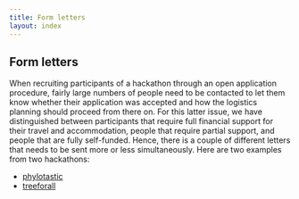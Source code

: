```yaml
---
title: Form letters
layout: index
---
```


## Form letters

When recruiting participants of a hackathon through an open application procedure, fairly
large numbers of people need to be contacted to let them know whether their application 
was accepted and how the logistics planning should proceed from there on. For this latter
issue, we have distinguished between participants that require full financial support for
their travel and accommodation, people that require partial support, and people that are
fully self-funded. Hence, there is a couple of different letters that needs to be sent
more or less simultaneously. Here are two examples from two hackathons:

- [phylotastic](phylotastic_letters.txt)
- [treeforall](treeforall_letters.txt)